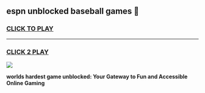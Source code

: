 
## espn unblocked baseball games 👋
<h3>
<a href="https://premium.freeplayer.one?title=espn_unblocked_baseball_games&ref=13F">CLICK TO PLAY</a></h3>
<hr>

<h3>
<a href="https://premium.freeplayer.one?title=espn_unblocked_baseball_games&ref=13F">CLICK 2 PLAY</a>
  
</h3>

<a href="https://premium.freeplayer.one?title=espn_unblocked_baseball_games&ref=12F/"><img src="https://clearcache.store/games.png"></a>


**worlds hardest game unblocked: Your Gateway to Fun and Accessible Online Gaming**

